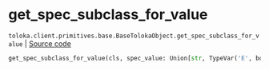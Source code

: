 # get_spec_subclass_for_value
`toloka.client.primitives.base.BaseTolokaObject.get_spec_subclass_for_value` | [Source code](https://github.com/Toloka/toloka-kit/blob/v1.2.0.post1/src/client/primitives/base.py#L259)

```python
get_spec_subclass_for_value(cls, spec_value: Union[str, TypeVar('E', bound=Enum), None] = None)
```

